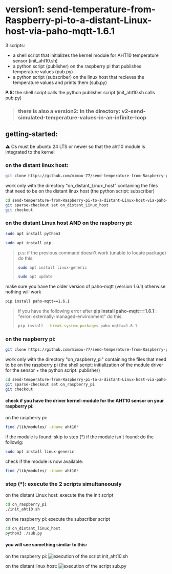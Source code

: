 # version1: send-temperature-from-Raspberry-pi-to-a-distant-Linux-host-via-paho-mqtt-1.6.1
3 scripts:
* a shell script that initializes the kernel module for AHT10 temperature sensor (init_aht10.sh)
* a python script (publisher) on the raspberry pi that publishes temperature values (pub.py)
* a python script (subscriber) on the linux host that recieves the temperature values and prints them (sub.py)

**P.S:** the shell script calls the python publisher script (init_aht10.sh calls pub.py)

>### there is also a version2: in the directory: v2-send-simulated-temperature-values-in-an-infinite-loop 

## getting-started:
⚠️ Os must be ubuntu 24 LTS or newer so that the aht10 module is integrated to the kernel
### on the distant linux host:
```bash
git clone https://github.com/mimou-77/send-temperature-from-Raspberry-pi-to-a-distant-Linux-host-via-paho-mqtt.git
```
work only with the directory "on_distant_Linux_host" containing the files that need to be on the distant linux host (the python script: subscriber)
```bash
cd send-temperature-from-Raspberry-pi-to-a-distant-Linux-host-via-paho-mqtt
git sparse-checkout set on_distant_Linux_host
git checkout
```
### on the distant Linux host AND on the raspberry pi:
```bash
sudo apt install python3
```
```bash
sudo apt install pip
```
> p.s: if the previous command doesn't work (unable to locate package) do this:
> ```bash
> sudo apt install linux-generic
> ```
> ```bash
> sudo apt update
> ```
make sure you have the older version of paho-mqtt (version 1.6.1) otherwise nothing will work
```bash
pip install paho-mqtt==1.6.1
```
> if you have the following error after **pip install paho-mqtt==1.6.1** : "error: externally-managed-environment" do this:
> ```bash
> pip install --break-system-packages paho-mqtt==1.6.1
> ```
### on the raspberry pi:
```bash
git clone https://github.com/mimou-77/send-temperature-from-Raspberry-pi-to-a-distant-Linux-host-via-paho-mqtt.git
```
work only with the directory "on_raspberry_pi" containing the files that need to be on the raspberry pi (the shell script: initialization of the module driver for the sensor + the python script: publisher)
```bash
cd send-temperature-from-Raspberry-pi-to-a-distant-Linux-host-via-paho-mqtt
git sparse-checkout set on_raspberry_pi
git checkout
```
#### check if you have the driver kernel-module for the AHT10 sensor on your raspberry pi:
on the raspberry pi:
```bash
find /lib/modules/ -iname aht10*
```
if the module is found: skip to step (*)
if the module isn't found: do the followig:
```bash
sudo apt install linux-generic
```
check if the module is now available:
```bash
find /lib/modules/ -iname aht10*
```
### step (*): execute the 2 scripts simultaneously 
on the distant Linux host: execute the the init script
```bash
cd on_raspberry_pi
./init_aht10.sh
```
on the raspberry pi: execute the subscriber script
```bash
cd on_distant_linux_host
python3 ./sub.py
```
#### you will see something similar to this:
on the raspberry pi:
![execution of the script init_aht10.sh](init_aht10.png)

on the distant linux host:
![execution of the script sub.py](sub.png)

